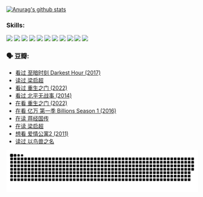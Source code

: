 
[![Anurag's github stats](https://github-readme-stats.vercel.app/api?username=w940853815)](https://github.com/anuraghazra/github-readme-stats)

### Skills:

<code><img height="32" src="https://cdn.jsdelivr.net/npm/simple-icons@v5/icons/python.svg"></code>
<code><img height="32" src="https://cdn.jsdelivr.net/npm/simple-icons@v5/icons/javascript.svg"></code>
<code><img height="32" src="https://cdn.jsdelivr.net/npm/simple-icons@v5/icons/django.svg"></code>
<code><img height="32" src="https://cdn.jsdelivr.net/npm/simple-icons@v5/icons/flask.svg"></code>
<code><img height="32" src="https://cdn.jsdelivr.net/npm/simple-icons@v5/icons/vuetify.svg"></code>
<code><img height="32" src="https://cdn.jsdelivr.net/npm/simple-icons@v5/icons/git.svg"></code>
<code><img height="32" src="https://cdn.jsdelivr.net/npm/simple-icons@v5/icons/docker.svg"></code>
<code><img height="32" src="https://cdn.jsdelivr.net/npm/simple-icons@v5/icons/postgresql.svg"></code>
<code><img height="32" src="https://cdn.jsdelivr.net/npm/simple-icons@v5/icons/elasticsearch.svg"></code>
<code><img height="32" src="https://cdn.jsdelivr.net/npm/simple-icons@v5/icons/macos.svg"></code>
<code><img height="32" src="https://cdn.jsdelivr.net/npm/simple-icons@v5/icons/linux.svg"></code>

### 🗣 豆瓣:

<!-- DOUBAN-ACTIVITIES:START -->
- [看过 至暗时刻 Darkest Hour‎ (2017)](https://www.douban.com/people/136069238/status/3891150447/?_i=54564634)
- [读过 梁启超](https://www.douban.com/people/136069238/status/3890762532/?_i=54564634)
- [看过 重生之门‎ (2022)](https://www.douban.com/people/136069238/status/3890599462/?_i=54564634)
- [看过 北平无战事‎ (2014)](https://www.douban.com/people/136069238/status/3889810506/?_i=54564634)
- [在看 重生之门‎ (2022)](https://www.douban.com/people/136069238/status/3882598762/?_i=54564634)
- [在看 亿万 第一季 Billions Season 1‎ (2016)](https://www.douban.com/people/136069238/status/3878098700/?_i=54564634)
- [在读 蒋经国传](https://www.douban.com/people/136069238/status/3877458956/?_i=54564634)
- [在读 梁启超](https://www.douban.com/people/136069238/status/3876806133/?_i=54564634)
- [想看 爱情公寓2‎ (2011)](https://www.douban.com/people/136069238/status/3876682115/?_i=54564634)
- [读过 以鸟兽之名](https://www.douban.com/people/136069238/status/3876369302/?_i=54564634)
<!-- DOUBAN-ACTIVITIES:END -->


![Snake animation](https://raw.githubusercontent.com/w940853815/w940853815/output/github-contribution-grid-snake.svg)

<!--
**w940853815/w940853815** is a ✨ _special_ ✨ repository because its `README.md` (this file) appears on your GitHub profile.

Here are some ideas to get you started:

- 🔭 I’m currently working on ...
- 🌱 I’m currently learning ...
- 👯 I’m looking to collaborate on ...
- 🤔 I’m looking for help with ...
- 💬 Ask me about ...
- 📫 How to reach me: ...
- 😄 Pronouns: ...
- ⚡ Fun fact: ...
-->
